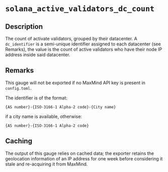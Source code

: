# `solana_active_validators_dc_count`

## Description
The count of activate validators, grouped by their datacenter. A `dc_identifier` is a semi-unique
identifier assigned to each datacenter (see Remarks), the value is the count of active validators
who have their node IP address inside said datacenter.

## Remarks
This gauge will not be exported if no MaxMind API key is present in `config.toml`.

The identifier is of the format:
```
{AS number}-{ISO-3166-1 Alpha-2 code}-{City name}
```
if a city name is available, otherwise:
```
{AS number}-{ISO-3166-1 Alpha-2 code}
```

## Caching
The output of this gauge relies on cached data; the exporter retains the geolocation information of an IP address
for one week before considering it stale and re-acquiring it from MaxMind.

